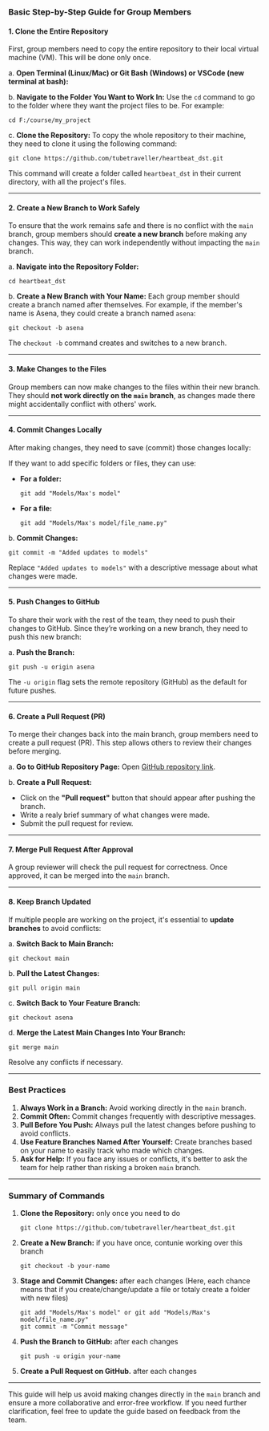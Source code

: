 ### Basic Step-by-Step Guide for Group Members

#### 1. Clone the Entire Repository

First, group members need to copy the entire repository to their local virtual machine (VM). This will be done only once.

a. **Open Terminal (Linux/Mac) or Git Bash (Windows) or VSCode (new terminal at bash):**

b. **Navigate to the Folder You Want to Work In:**
Use the `cd` command to go to the folder where they want the project files to be. For example:

```
cd F:/course/my_project
```

c. **Clone the Repository:**
To copy the whole repository to their machine, they need to clone it using the following command:

```
git clone https://github.com/tubetraveller/heartbeat_dst.git
```

This command will create a folder called `heartbeat_dst` in their current directory, with all the project's files.

---

#### 2. Create a New Branch to Work Safely

To ensure that the work remains safe and there is no conflict with the `main` branch, group members should **create a new branch** before making any changes. This way, they can work independently without impacting the `main` branch.

a. **Navigate into the Repository Folder:**

```
cd heartbeat_dst
```

b. **Create a New Branch with Your Name:**
Each group member should create a branch named after themselves. For example, if the member's name is Asena, they could create a branch named `asena`:

```
git checkout -b asena
```

The `checkout -b` command creates and switches to a new branch.

---

#### 3. Make Changes to the Files

Group members can now make changes to the files within their new branch. They should **not work directly on the `main` branch**, as changes made there might accidentally conflict with others' work.

---

#### 4. Commit Changes Locally

After making changes, they need to save (commit) those changes locally:

If they want to add specific folders or files, they can use:

- **For a folder:**
  ```
  git add "Models/Max's model"
  ```
- **For a file:**
  ```
  git add "Models/Max's model/file_name.py"
  ```

b. **Commit Changes:**

```
git commit -m "Added updates to models"
```

Replace `"Added updates to models"` with a descriptive message about what changes were made.

---

#### 5. Push Changes to GitHub

To share their work with the rest of the team, they need to push their changes to GitHub. Since they’re working on a new branch, they need to push this new branch:

a. **Push the Branch:**

```
git push -u origin asena
```

The `-u origin` flag sets the remote repository (GitHub) as the default for future pushes.

---

#### 6. Create a Pull Request (PR)

To merge their changes back into the main branch, group members need to create a pull request (PR). This step allows others to review their changes before merging.

a. **Go to GitHub Repository Page:**
Open [GitHub repository link](https://github.com/tubetraveller/heartbeat_dst).

b. **Create a Pull Request:**

- Click on the **"Pull request"** button that should appear after pushing the branch.
- Write a realy brief summary of what changes were made.
- Submit the pull request for review.

---

#### 7. Merge Pull Request After Approval

A group reviewer will check the pull request for correctness. Once approved, it can be merged into the `main` branch.

---

#### 8. Keep Branch Updated

If multiple people are working on the project, it's essential to **update branches** to avoid conflicts:

a. **Switch Back to Main Branch:**

```
git checkout main
```

b. **Pull the Latest Changes:**

```
git pull origin main
```

c. **Switch Back to Your Feature Branch:**

```
git checkout asena
```

d. **Merge the Latest Main Changes Into Your Branch:**

```
git merge main
```

Resolve any conflicts if necessary.

---

### Best Practices

1. **Always Work in a Branch:** Avoid working directly in the `main` branch.
2. **Commit Often:** Commit changes frequently with descriptive messages.
3. **Pull Before You Push:** Always pull the latest changes before pushing to avoid conflicts.
4. **Use Feature Branches Named After Yourself:** Create branches based on your name to easily track who made which changes.
5. **Ask for Help:** If you face any issues or conflicts, it's better to ask the team for help rather than risking a broken `main` branch.

---

### Summary of Commands

1. **Clone the Repository:** only once you need to do
   ```
   git clone https://github.com/tubetraveller/heartbeat_dst.git
   ```
2. **Create a New Branch:** if you have once, contunie working over this branch 
   ```
   git checkout -b your-name
   ```
3. **Stage and Commit Changes:** after each changes (Here, each chance means that if you create/change/update a file or totaly create a folder with new files)
   ```
   git add "Models/Max's model" or git add "Models/Max's model/file_name.py"
   git commit -m "Commit message"
   ```
4. **Push the Branch to GitHub:** after each changes
   ```
   git push -u origin your-name
   ```
5. **Create a Pull Request on GitHub.** after each changes

---

This guide will help us avoid making changes directly in the `main` branch and ensure a more collaborative and error-free workflow. If you need further clarification, feel free to update the guide based on feedback from the team.

